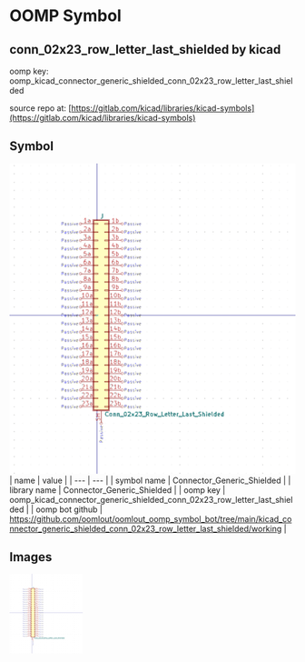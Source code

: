 # OOMP Symbol  
## conn_02x23_row_letter_last_shielded  by kicad  
  
oomp key: oomp_kicad_connector_generic_shielded_conn_02x23_row_letter_last_shielded  
  
source repo at: [https://gitlab.com/kicad/libraries/kicad-symbols](https://gitlab.com/kicad/libraries/kicad-symbols)  
## Symbol  
  
[![working.png](working_600.png)](working.png)  
| name | value | 
| --- | --- | 
| symbol name | Connector_Generic_Shielded | 
| library name | Connector_Generic_Shielded | 
| oomp key | oomp_kicad_connector_generic_shielded_conn_02x23_row_letter_last_shielded | 
| oomp bot github | https://github.com/oomlout/oomlout_oomp_symbol_bot/tree/main/kicad_connector_generic_shielded_conn_02x23_row_letter_last_shielded/working | 
## Images  
  
[![working.png](working_140.png)](working.png)  
